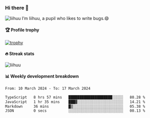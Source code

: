### Hi there 👋
<img src="https://komarev.com/ghpvc/?username=liihuu&label=Profile%20views&color=0e75b6&style=flat" alt="liihuu" />
I’m liihuu, a pupil who likes to write bugs.😄


#### 🏆 Profile trophy
[![trophy](https://github-profile-trophy.vercel.app?username=liihuu&margin-w=16&margin-h=16&rank=-C,-B)](https://github.com/liihuu)

#### 🔥 Streak stats
<img src="https://streak-stats.demolab.com?user=liihuu&theme=transparent&border_radius=6&card_width=500" alt="liihuu" />

#### 📊 Weekly development breakdown
<!--START_SECTION:waka-->

```txt
From: 10 March 2024 - To: 17 March 2024

TypeScript   8 hrs 57 mins   ████████████████████░░░░░   80.28 %
JavaScript   1 hr 35 mins    ███▓░░░░░░░░░░░░░░░░░░░░░   14.21 %
Markdown     36 mins         █▒░░░░░░░░░░░░░░░░░░░░░░░   05.38 %
JSON         0 secs          ░░░░░░░░░░░░░░░░░░░░░░░░░   00.13 %
```

<!--END_SECTION:waka-->


<!--
**liihuu/liihuu** is a ✨ _special_ ✨ repository because its `README.md` (this file) appears on your GitHub profile.

Here are some ideas to get you started:

- 🔭 I’m currently working on ...
- 🌱 I’m currently learning ...
- 👯 I’m looking to collaborate on ...
- 🤔 I’m looking for help with ...
- 💬 Ask me about ...
- 📫 How to reach me: ...
- 😄 Pronouns: ...
- ⚡ Fun fact: ...
-->
